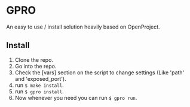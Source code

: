 # GPRO
An easy to use / install solution heavily based on OpenProject.

## Install
1. Clone the repo.
2. Go into the repo.
3. Check the \[vars\] section on the script to change settings (Like 'path' and 'exposed_port').
4. run ```$ make install```.
5. run ```$ gpro install```.
6. Now whenever you need you can run ```$ gpro run```.
